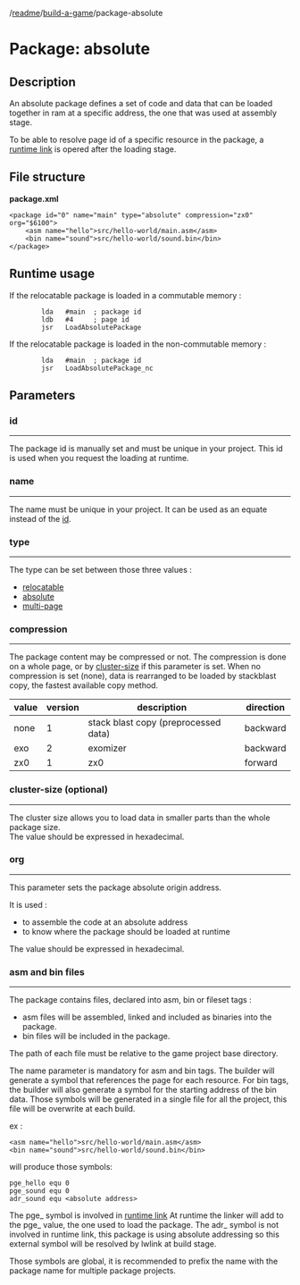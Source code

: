 /[readme]/[build-a-game]/package-absolute

# Package: absolute

## Description

An absolute package defines a set of code and data that can be loaded together in ram at a specific address, the one that was used at assembly stage.

To be able to resolve page id of a specific resource in the package, a [runtime link][runtime-link] is opered after the loading stage.

## File structure

**package.xml**

    <package id="0" name="main" type="absolute" compression="zx0" org="$6100">
        <asm name="hello">src/hello-world/main.asm</asm>
        <bin name="sound">src/hello-world/sound.bin</bin>
    </package>

## Runtime usage

If the relocatable package is loaded in a commutable memory :

            lda   #main  ; package id
            ldb   #4     ; page id
            jsr   LoadAbsolutePackage

If the relocatable package is loaded in the non-commutable memory :

            lda   #main  ; package id
            jsr   LoadAbsolutePackage_nc

## Parameters
### id
---

The package id is manually set and must be unique in your project.
This id is used when you request the loading at runtime.

### name
---

The name must be unique in your project. It can be used as an equate instead of the [id](#id).

### type
---

The type can be set between those three values :
- [relocatable][package-relocatable]
- [absolute][package-absolute]
- [multi-page][package-multi-page]

### compression
---

The package content may be compressed or not. The compression is done on a whole page, or by [cluster-size](#cluster-size) if this parameter is set.
When no compression is set (none), data is rearranged to be loaded by stackblast copy, the fastest available copy method.

value|version|description|direction
-|-|-|-
none|1|stack blast copy (preprocessed data)|backward
exo|2|exomizer|backward
zx0|1|zx0|forward

### cluster-size (optional)
---

The cluster size allows you to load data in smaller parts than the whole package size.  
The value should be expressed in hexadecimal.

### org
---

This parameter sets the package absolute origin address.

It is used :
- to assemble the code at an absolute address
- to know where the package should be loaded at runtime

The value should be expressed in hexadecimal.

### asm and bin files
----

The package contains files, declared into asm, bin or fileset tags :
- asm files will be assembled, linked and included as binaries into the package.
- bin files will be included in the package.

The path of each file must be relative to the game project base directory.  

The name parameter is mandatory for asm and bin tags. The builder will generate a symbol that references the page for each resource. For bin tags, the builder will also generate a symbol for the starting address of the bin data.
Those symbols will be generated in a single file for all the project, this file will be overwrite at each build.

ex :

    <asm name="hello">src/hello-world/main.asm</asm>
    <bin name="sound">src/hello-world/sound.bin</bin>

will produce those symbols:

    pge_hello equ 0
    pge_sound equ 0
    adr_sound equ <absolute address>

The pge_ symbol is involved in [runtime link][runtime-link]
At runtime the linker will add to the pge_ value, the one used to load the package.
The adr_ symbol is not involved in runtime link, this package is using absolute addressing so this external symbol will be resolved by lwlink at build stage.

Those symbols are global, it is recommended to prefix the name with the package name for multiple package projects.

[runtime-link]: build-a-game.md#runtime-linking
[package-relocatable]: package-relocatable.md
[package-absolute]: package-absolute.md
[package-multi-page]: package-multi-page.md

[readme]: ../readme.md
[build-a-game]: build-a-game.md